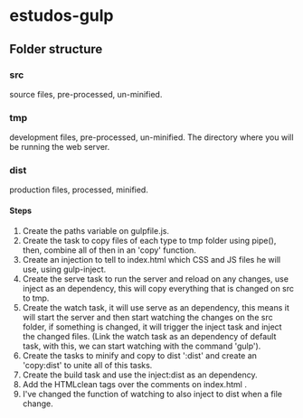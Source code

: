 # estudos-gulp

## Folder structure

### src
source files, pre-processed, un-minified.  

### tmp
development files, pre-processed, un-minified. The directory where you will be running the web server.  

### dist
production files, processed, minified.

#### Steps

1. Create the paths variable on gulpfile.js.
2. Create the task to copy files of each type to tmp folder using pipe(), then, combine all of then in an 'copy' function.
3. Create an injection to tell to index.html which CSS and JS files he will use, using gulp-inject.
4. Create the serve task to run the server and reload on any changes, use inject as an dependency, this will copy everything that is changed on src to tmp.
5. Create the watch task, it will use serve as an dependency, this means it will start the server and then start watching the changes on the src folder, if something is changed, it will trigger the inject task and inject the changed files. (Link the watch task as an dependency of default task, with this, we can start watching with the command 'gulp').
6. Create the tasks to minify and copy to dist ':dist' and create an 'copy:dist' to unite all of this tasks.
7. Create the build task and use the inject:dist as an dependency.
8. Add the HTMLclean tags over the comments on index.html <!--[htmlclean-protect]--> <!--[/htmlclean-protect]-->.
9. I've changed the function of watching to also inject to dist when a file change.  


